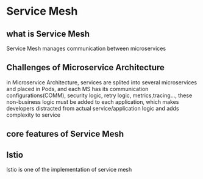# Service Mesh

## what is Service Mesh

Service Mesh manages communication between microservices

## Challenges of Microservice Architecture

in Microservice Architecture, services are splited into several microservices and placed in Pods,
and each MS has its communication configurations(COMM), security logic, retry logic, metrics,tracing..., these non-business logic must be added to each application, which makes developers distracted from actual service/application logic and adds complexity to service

## core features of Service Mesh

## Istio

Istio is one of the implementation of service mesh